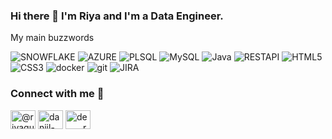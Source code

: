 ### Hi there 👋 I'm Riya and I'm a Data Engineer.
My main buzzwords 

![SNOWFLAKE](https://img.shields.io/static/v1?style=for-the-badge&message=SNOWFLAKE&color=blue&logo=SNOWFLAKE&logoColor=FFFFFF&label=)
![AZURE](https://img.shields.io/static/v1?style=for-the-badge&message=AZURE&color=blue&logo=AZURE&logoColor=FFFFFF&label=)
![PLSQL](https://img.shields.io/badge/PLSQL%20-%23CC0000.svg?&style=for-the-badge&logo=PLSQL&logoColor=white) 
![MySQL](https://img.shields.io/static/v1?style=for-the-badge&message=MySQL&color=red&logo=MySQL&logoColor=FFFFFF&label=)
![Java](https://img.shields.io/static/v1?style=for-the-badge&message=Java&color=007396&logo=Java&logoColor=FFFFFF&label=)
![RESTAPI](https://img.shields.io/static/v1?style=for-the-badge&message=RESTAPI&color=F46800&logo=RESTAPI&logoColor=FFFFFF&label=)
![HTML5](https://img.shields.io/badge/HTML5%20-%23000000.svg?&style=for-the-badge&logo=apache%20HTML5&logoColor=white) 
![CSS3](https://img.shields.io/badge/CSS3%20-%23326ce5.svg?&style=for-the-badge&logo=CSS3&logoColor=white) 
![docker](https://img.shields.io/badge/docker-%232496ED.svg?&style=for-the-badge&logo=docker&logoColor=white) 
![git](https://img.shields.io/badge/git%20-%23F05033.svg?&style=for-the-badge&logo=git&logoColor=white) 
![JIRA](https://img.shields.io/static/v1?style=for-the-badge&message=JIRA&color=AE4CCF&logo=JIRA&logoColor=FFFFFF&label=)


### Connect with me 🔗
<p align="left">
  <a href="https://dev.to/riyaguharoy" target="blank"><img align="center" src="https://raw.githubusercontent.com/rahuldkjain/github-profile-readme-generator/master/src/images/icons/Social/devto.svg" alt="@riyaguharoy" height="30" width="40" /></a>
  <a href="https://linkedin.com/in/riyaguharoy" target="blank"><img align="center" src="https://raw.githubusercontent.com/rahuldkjain/github-profile-readme-generator/master/src/images/icons/Social/linked-in-alt.svg" alt="daniil-roman" height="30" width="40" /></a>
  <a href="https://twitter.com/riyaguharoy" target="blank"><img align="center" src="https://raw.githubusercontent.com/rahuldkjain/github-profile-readme-generator/master/src/images/icons/Social/twitter.svg" alt="de____ro" height="30" width="40" /></a>
</p>
